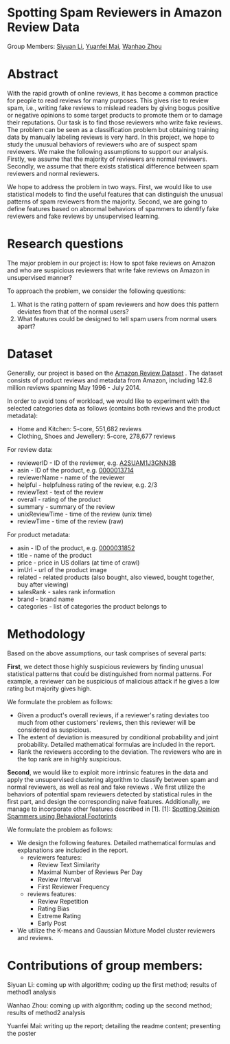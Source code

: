 # Spotting Spam Reviewers in Amazon Review Data

Group Members: [Siyuan Li](mailto:siyuan.li@epfl.ch), [Yuanfei Mai](mailto:yuanfei.mai@epfl.ch), [Wanhao Zhou](mailto:wanhao.zhou@epfl.ch)

# Abstract

With the rapid growth of online reviews, it has become a common practice for people to read reviews for many purposes. This gives rise to review spam, i.e., writing fake reviews to mislead readers by giving bogus positive or negative opinions to some target products to promote them or to damage their reputations. Our task is to find those reviewers who write fake reviews. The problem can be seen as a classification problem but obtaining training data by manually labeling reviews is very hard. In this project, we hope to study the unusual behaviors of reviewers who are of suspect spam reviewers. We make the following assumptions to support our analysis. Firstly, we assume that the majority of reviewers are normal reviewers. Secondly, we assume that there exists statistical difference between spam reviewers and normal reviewers.

We hope to address the problem in two ways. First, we would like to use statistical models to find the useful features that can distinguish the unusual patterns of spam reviewers from the majority. Second, we are going to define features based on abnormal behaviors of spammers to identify fake reviewers and fake reviews by unsupervised learning.

# Research questions

The major problem in our project is: How to spot fake reviews on Amazon and who are suspicious reviewers that write fake reviews on Amazon in unsupervised manner?

To approach the problem, we consider the following questions:
1.  What is the rating pattern of spam reviewers and how does this pattern deviates from that of the normal users?
2.  What  features could be designed to tell spam users from normal users apart?

# Dataset

Generally, our project is based on the [Amazon Review Dataset](http://jmcauley.ucsd.edu/data/amazon/) . The dataset consists of product reviews and metadata from Amazon, including 142.8 million reviews spanning May 1996 - July 2014.

In order to avoid tons of workload, we would like to experiment with the selected categories data as follows (contains both reviews and the product metadata):

- Home and Kitchen: 5-core, 551,682 reviews
- Clothing, Shoes and Jewellery: 5-core, 278,677 reviews

For review data:
- reviewerID  - ID of the reviewer, e.g.  [A2SUAM1J3GNN3B](http://www.amazon.com/gp/cdp/member-reviews/A2SUAM1J3GNN3B)
-   asin  - ID of the product, e.g.  [0000013714](http://www.amazon.com/dp/0000013714)
-   reviewerName  - name of the reviewer
-   helpful  - helpfulness rating of the review, e.g. 2/3
-   reviewText  - text of the review
-   overall  - rating of the product
-   summary  - summary of the review
-   unixReviewTime  - time of the review (unix time)
-   reviewTime  - time of the review (raw)

For product metadata:
-   asin  - ID of the product, e.g.  [0000031852](http://www.amazon.com/dp/0000031852)
-   title  - name of the product
-   price  - price in US dollars (at time of crawl)
-   imUrl  - url of the product image
-   related  - related products (also bought, also viewed, bought together, buy after viewing)
-   salesRank  - sales rank information
-   brand  - brand name
-   categories  - list of categories the product belongs to

# Methodology

Based on the above assumptions, our task comprises of several parts:

**First**, we detect those highly suspicious reviewers by finding unusual statistical patterns that could be distinguished from normal patterns. For example, a reviewer can be suspicious of malicious attack if he gives a low rating but majority gives high.

We formulate the problem as follows:

- Given a product's overall reviews, if a reviewer's rating deviates too much from other customers' reviews, then this reviewer will be considered as suspicious.
- The extent of deviation is measured by conditional probability and joint probability. Detailed mathematical formulas are included in the report.
- Rank the reviewers according to the deviation. The reviewers who are in the top rank are in highly suspicious.

**Second**, we would like to exploit more intrinsic features in the data and apply the unsupervised clustering algorithm to classify between spam and normal reviewers, as well as real and fake reviews . 
We first utilize the behaviors of potential spam reviewers detected by statistical rules in the first part, and design the corresponding naive features. Additionally, we manage to incorporate other features described in [1].
[1]: [Spotting Opinion Spammers using Behavioral Footprints](https://www.cs.uic.edu/~liub/publications/KDD-2013-Arjun-spam.pdf)


We formulate the problem as follows:

- We design the following features. Detailed mathematical formulas and explanations are included in the report.
	- reviewers features: 
		- Review Text Similarity
		- Maximal Number of Reviews Per Day
		- Review Interval
		- First Reviewer Frequency
	- reviews features:
		- Review Repetition
		- Rating Bias
		- Extreme Rating
		- Early Post
- We utilize the K-means and Gaussian Mixture Model  cluster reviewers and reviews.

# Contributions of group members:

Siyuan Li: coming up with algorithm; coding up the first method; results of method1 analysis

Wanhao Zhou: coming up with algorithm; coding up the second method; results of method2 analysis

Yuanfei Mai: writing up the report; detailing the readme content; presenting the poster
